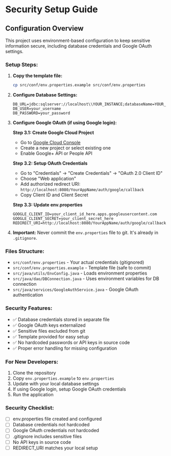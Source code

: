 # Security Setup Guide

## Configuration Overview

This project uses environment-based configuration to keep sensitive information secure, including database credentials and Google OAuth settings.

### Setup Steps:

1. **Copy the template file:**

   ```bash
   cp src/conf/env.properties.example src/conf/env.properties
   ```

2. **Configure Database Settings:**

   ```properties
   DB_URL=jdbc:sqlserver://localhost\\YOUR_INSTANCE;databaseName=YOUR_DB;encrypt=true;trustServerCertificate=true;
   DB_USER=your_username
   DB_PASSWORD=your_password
   ```

3. **Configure Google OAuth (if using Google login):**

   **Step 3.1: Create Google Cloud Project**

   - Go to [Google Cloud Console](https://console.cloud.google.com/)
   - Create a new project or select existing one
   - Enable Google+ API or People API

   **Step 3.2: Setup OAuth Credentials**

   - Go to "Credentials" → "Create Credentials" → "OAuth 2.0 Client ID"
   - Choose "Web application"
   - Add authorized redirect URI: `http://localhost:8080/YourAppName/auth/google/callback`
   - Copy Client ID and Client Secret

   **Step 3.3: Update env.properties**

   ```properties
   GOOGLE_CLIENT_ID=your_client_id_here.apps.googleusercontent.com
   GOOGLE_CLIENT_SECRET=your_client_secret_here
   REDIRECT_URI=http://localhost:8080/YourAppName/auth/google/callback
   ```

4. **Important:** Never commit the `env.properties` file to git. It's already in `.gitignore`.

### Files Structure:

- `src/conf/env.properties` - Your actual credentials (gitignored)
- `src/conf/env.properties.example` - Template file (safe to commit)
- `src/java/utils/EnvConfig.java` - Loads environment properties
- `src/java/dao/DBConnection.java` - Uses environment variables for DB connection
- `src/java/services/GoogleAuthService.java` - Google OAuth authentication

### Security Features:

- ✅ Database credentials stored in separate file
- ✅ Google OAuth keys externalized
- ✅ Sensitive files excluded from git
- ✅ Template provided for easy setup
- ✅ No hardcoded passwords or API keys in source code
- ✅ Proper error handling for missing configuration

### For New Developers:

1. Clone the repository
2. Copy `env.properties.example` to `env.properties`
3. Update with your local database settings
4. If using Google login, setup Google OAuth credentials
5. Run the application

### Security Checklist:

- [ ] env.properties file created and configured
- [ ] Database credentials not hardcoded
- [ ] Google OAuth credentials not hardcoded
- [ ] .gitignore includes sensitive files
- [ ] No API keys in source code
- [ ] REDIRECT_URI matches your local setup
